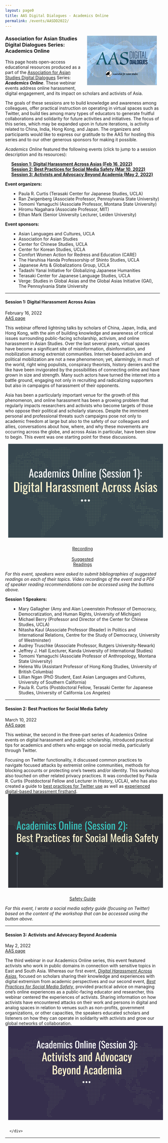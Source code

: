 ```yaml
---
layout: page0
title: AAS Digital Dialogues - Academics Online
permalink: /events/AASDD2022/
---
```


<div style>
<img src="/images/AAS_DD_logo.png" style="float:right;max-width:45%;padding: 10px 10px 10px 15px;">
</div>
<h3>Association for Asian Studies<br>Digital Dialogues Series:<br>Academics Online</h3>

<p></p>
This page hosts open-access educational resources produced as a part of the <a href="https://www.asianstudies.org/jobs-professional-resources/aas-digital-dialogues/">Association for Asian Studies Digital Dialogues</a> Series: <em><b>Academics Online</b></em>. These webinar events address online harassment, digital engagement, and its impact on scholars and activists of Asia.
<p></p>
The goals of these sessions are to build knowledge and awareness among colleagues, offer practical instruction on operating in virtual spaces such as Twitter, and build ties among many types of educators to generate fruitful collaborations and solidarity for future activities and initiatives. The focus of this series, which may be expanded upon in future iterations, is activity related to China, India, Hong Kong, and Japan. The organizers and participants would like to express our gratitude to the AAS for hosting this series and to our other generous sponsors for making it possible.
<p></p>
<em>Academics Online</em> featured the following events (click to jump to a session description and its resources):
<p></p><b>
<span style="padding-left: 20px; display:block"><a href="#1">Session 1: Digital Harassment Across Asias (Feb 16, 2022)</a><br>
<a href="#2">Session 2: Best Practices for Social Media Safety (Mar 10, 2022)</a><br>
<a href="#3">Session 3: Activists and Advocacy Beyond Academia (May 2, 2022)</a></span></b>
<p></p>
<b>Event organizers:</b>
<p></p>
<div>
<span style="padding-left: 20px; display:block">
  <ul><li>Paula R. Curtis (Terasaki Center for Japanese Studies, UCLA)</li>
  <li>Ran Zwigenberg (Associate Professor, Pennsylvania State University)</li>
  <li>Tomomi Yamaguchi (Associate Professor, Montana State University)</li>
  <li>Hiromu Nagahara (Associate Professor, MIT)</li>
  <li>Ethan Mark (Senior University Lecturer, Leiden University)</li></ul>
  </span>
  </div>
<p></p>
<b>Event sponsors:</b>
<p></p>
<div>
<span style="padding-left: 20px; display:block">
  <ul><li>Asian Languages and Cultures, UCLA</li>
  <li>Association for Asian Studies</li>
  <li>Center for Chinese Studies, UCLA</li>
  <li>Center for Korean Studies, UCLA</li>
  <li>Comfort Women Action for Redress and Education (CARE)</li>
  <li>The Haruhisa Handa Professorship of Shinto Studies, UCLA</li>
  <li>Japanese Arts & Globalizations Group, UCLA</li>
  <li>Tadashi Yanai Initiative for Globalizing Japanese Humanities</li>
  <li>Terasaki Center for Japanese Language Studies, UCLA</li>
  <li>Verge: Studies in Global Asias and the Global Asias Initiative (GAI), The Pennsylvania State University</li></ul>
  </span>
  </div>
<p></p>
<hr>
<section id="1">
<div class="outerDiv5545">
  <div class="leftDiv5545">
  <h4><b>Session 1: Digital Harassment Across Asias</b></h4>
  February 16, 2022<br>
  <a href="https://www.asianstudies.org/jobs-professional-resources/aas-digital-dialogues/academics-online-digital-harassment-across-asias/">AAS page</a>
  <p></p>
  This webinar offered lightning talks by scholars of China, Japan, India, and Hong Kong, with the aim of building knowledge and awareness of critical issues surrounding public-facing scholarship, activism, and online harassment in Asian Studies. Over the last several years, virtual spaces have become a significant site of misinformation, disinformation, and mobilization among extremist communities. Internet-based activism and political mobilization are not a new phenomenon; yet, alarmingly, in much of the world, right wing populists, conspiracy theorists, history deniers and the like have been invigorated by the possibilities of connecting online and have grown in size and strength. Many such actors have turned the internet into a battle ground, engaging not only in recruiting and radicalizing supporters but also in campaigns of harassment of their opponents.
  <p></p>Asia has been a particularly important venue for the growth of this phenomenon, and online harassment has been a growing problem that regularly impacts researchers and activists who become targets of those who oppose their political and scholarly stances. Despite the imminent personal and professional threats such campaigns pose not only to academic freedom at large but also to the safety of our colleagues and allies, conversations about how, where, and why these movements are occurring across the globe, and across Asias in particular, have been slow to begin. This event was one starting point for these discussions.
  <p></p>
  </div>
  <div class="rightDiv5545">
        <div style>
        <img src="/images/AASDDS1.png" style="float:center;max-width:100%;padding: 0px 10px 10px 10px;">
        </div><p></p>
        <p></p>
        <center>
        <a href="https://www.asianstudies.org/jobs-professional-resources/aas-digital-dialogues/academics-online-digital-harassment-across-asias/" class="btn btn-primary outline" role="button">Recording</a><br>&nbsp;<br>
        <a href="/docs/2022_AASDD1_Bib.pdf" class="btn btn-primary outline" role="button">Suggested<br>Readings</a>
        </center>
      <p></p>
      <p></p>
      <em>For this event, speakers were asked to submit bibliographies of suggested readings on each of their topics. Video recordings of the event and a PDF of speaker reading recommendations can be accessed using the buttons above.</em>
      <p></p>
    </div>
</div>
<b>Session 1 Speakers:</b>
<p></p>
<span style="padding-left: 20px; display:block">
    <ul><li>Mary Gallagher (Amy and Alan Lowenstein Professor of Democracy, Democratization, and Human Rights, University of Michigan)</li>
    <li>Michael Berry (Professor and Director of the Center for Chinese Studies, UCLA)</li>
    <li>Nitasha Kaul (Associate Professor (Reader) in Politics and International Relations, Centre for the Study of Democracy, University of Westminster)</li>
    <li>Audrey Truschke (Associate Professor, Rutgers University-Newark)</li>
    <li>Jeffrey J. Hall (Lecturer, Kanda University of International Studies)</li>
    <li>Tomomi Yamaguchi (Associate Professor of Anthropology, Montana State University)</li>
    <li>Helena Wu (Assistant Professor of Hong Kong Studies, University of British Columbia)</li>
    <li>Lillian Ngan (PhD Student, East Asian Languages and Cultures, University of Southern California)</li>
    <li>Paula R. Curtis (Postdoctoral Fellow, Terasaki Center for Japanese Studies, University of California Los Angeles)</li></ul></span>
</section>
<hr>
<section id="2">
<div class="outerDiv5545">
  <div class="leftDiv5545">
    <h4><b>Session 2: Best Practices for Social Media Safety</b></h4>
    March 10, 2022<br>
    <a href="https://www.asianstudies.org/jobs-professional-resources/aas-digital-dialogues/academics-online-best-practices-for-social-media-safety/">AAS page</a>
    <p></p>
    This webinar, the second in the three-part series of Academics Online events on digital harassment and public scholarship, introduced practical tips for academics and others who engage on social media, particularly through Twitter.
    <p></p>
    Focusing on Twitter functionality, it discussed common practices to navigate focused attacks by extremist online communities, methods for blocking accounts or protecting one’s tweets and/or identity. This workshop also touched on other related privacy practices. It was conducted by Paula R. Curtis (Postdoctoral Fellow and Lecturer in History, UCLA), who has also created a guide to <a href="http://prcurtis.com/docs/twitterguide/">best practices for Twitter use</a> as well as <a href="https://apjjf.org/2021/22/Curtis.html">experienced digital-based harassment firsthand</a>.
    </div>
  <div class="rightDiv5545">
        <div style>
        <img src="/images/AASDDS2.png" style="float:center;max-width:100%;padding: 0px 10px 10px 10px;">
        </div><p></p>
        <p></p>
      <center>
      <a href="/docs/twitterguide2/" class="btn btn-primary outline" role="button">Safety Guide<br></a></center>
      <p></p>
      <p></p>
      <em>For this event, I wrote a social media safety guide (focusing on Twitter) based on the content of the workshop that can be accessed using the button above.</em>
      <p></p>
      </div>
  </div>
</section>
<hr>
<section id="3">
<div class="outerDiv5545">
  <div class="leftDiv5545">
    <h4><b>Session 3: Activists and Advocacy Beyond Academia</b></h4>
    May 2, 2022<br>
    <a href="https://www.asianstudies.org/jobs-professional-resources/aas-digital-dialogues/activists-and-advocacy-beyond-academia/">AAS page</a>
    <p></p>
    The third webinar in our Academics Online series, this event featured activists who work in public domains in connection with sensitive topics in East and South Asia. Whereas our first event, <em><a href="https://www.asianstudies.org/jobs-professional-resources/aas-digital-dialogues/academics-online-digital-harassment-across-asias/">Digital Harassment Across Asias</a></em>, focused on scholars sharing their knowledge and experiences with digital extremism from academic perspectives and our second event, <em><a href="https://www.asianstudies.org/jobs-professional-resources/aas-digital-dialogues/academics-online-best-practices-for-social-media-safety/">Best Practices for Social Media Safety</a></em>, provided practical advice on managing one’s online experiences as a public-facing educator and researcher, this webinar centered the experiences of activists. Sharing information on how activists have encountered attacks on their work and persons in digital and analog spaces in relation to venues such as non-profits, government organizations, or other capacities, the speakers educated scholars and listeners on how they can operate in solidarity with activists and grow our global networks of collaboration.
    </div>
  <div class="rightDiv5545">
        <div style>
        <img src="/images/AASDDS3.png" style="float:center;max-width:100%;padding: 0px 10px 10px 10px;">
        </div><p></p>
        <p></p>

      </div>
  </div>
</section>
<hr>
